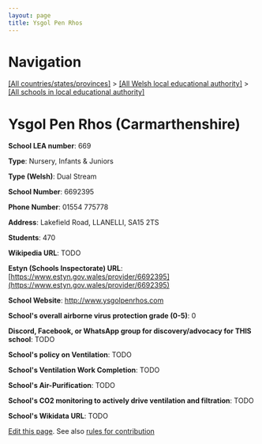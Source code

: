 ```yaml
---
layout: page
title: Ysgol Pen Rhos
---
```

# Navigation

[[All countries/states/provinces]](../../..) > [[All Welsh local educational authority]](../..) > [[All schools in local educational authority]](..)

# Ysgol Pen Rhos (Carmarthenshire)

**School LEA number**: 669

**Type**: Nursery, Infants & Juniors

**Type (Welsh)**: Dual Stream

**School Number**: 6692395

**Phone Number**: 01554 775778

**Address**: Lakefield Road, LLANELLI, SA15 2TS

**Students**: 470

**Wikipedia URL**: TODO

**Estyn (Schools Inspectorate) URL**: [https://www.estyn.gov.wales/provider/6692395](https://www.estyn.gov.wales/provider/6692395)

**School Website**: http://www.ysgolpenrhos.com

**School's overall airborne virus protection grade (0-5)**: 0

**Discord, Facebook, or WhatsApp group for discovery/advocacy for THIS school**: TODO

**School's policy on Ventilation**: TODO

**School's Ventilation Work Completion**: TODO

**School's Air-Purification**: TODO

**School's CO2 monitoring to actively drive ventilation and filtration**: TODO

**School's Wikidata URL**: TODO




[Edit this page](https://github.com/ventilate-schools/Wales/edit/prif/./Carmarthenshire/Ysgol_Pen_Rhos.md). See also [rules for contribution](../../../contribution-rules/)